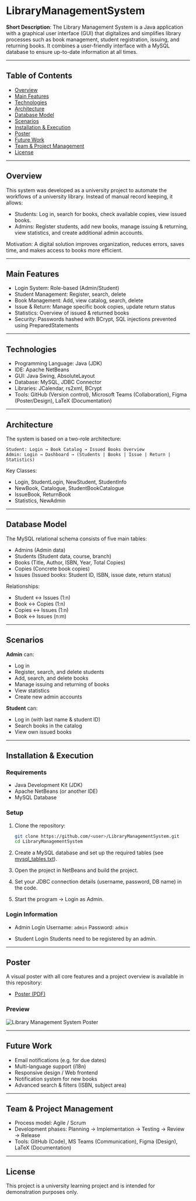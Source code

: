 # LibraryManagementSystem

**Short Description**: The Library Management System is a Java application with a graphical user interface (GUI) that digitalizes and simplifies library processes such as book management, student registration, issuing, and returning books. It combines a user-friendly interface with a MySQL database to ensure up-to-date information at all times.

---

## Table of Contents

* [Overview](#overview)
* [Main Features](#main-features)
* [Technologies](#technologies)
* [Architecture](#architecture)
* [Database Model](#database-model)
* [Scenarios](#scenarios)
* [Installation & Execution](#installation--execution)
* [Poster](#poster)
* [Future Work](#future-work)
* [Team & Project Management](#team--project-management)
* [License](#license)

---

## Overview

This system was developed as a university project to automate the workflows of a university library. Instead of manual record keeping, it allows:

* Students: Log in, search for books, check available copies, view issued books.
* Admins: Register students, add new books, manage issuing & returning, view statistics, and create additional admin accounts.

Motivation: A digital solution improves organization, reduces errors, saves time, and makes access to books more efficient.

---

## Main Features

* Login System: Role-based (Admin/Student)
* Student Management: Register, search, delete
* Book Management: Add, view catalog, search, delete
* Issue & Return: Manage specific book copies, update return status
* Statistics: Overview of issued & returned books
* Security: Passwords hashed with BCrypt, SQL injections prevented using PreparedStatements

---

## Technologies

* Programming Language: Java (JDK)
* IDE: Apache NetBeans
* GUI: Java Swing, AbsoluteLayout
* Database: MySQL, JDBC Connector
* Libraries: JCalendar, rs2xml, BCrypt
* Tools: GitHub (Version control), Microsoft Teams (Collaboration), Figma (Poster/Design), LaTeX (Documentation)

---

## Architecture

The system is based on a two-role architecture:

```
Student: Login → Book Catalog → Issued Books Overview
Admin: Login → Dashboard → (Students | Books | Issue | Return | Statistics)
```

Key Classes:

* Login, StudentLogin, NewStudent, StudentInfo
* NewBook, Catalogue, StudentBookCatalogue
* IssueBook, ReturnBook
* Statistics, NewAdmin

---

## Database Model

The MySQL relational schema consists of five main tables:

* Admins (Admin data)
* Students (Student data, course, branch)
* Books (Title, Author, ISBN, Year, Total Copies)
* Copies (Concrete book copies)
* Issues (Issued books: Student ID, ISBN, issue date, return status)

Relationships:

* Student ↔ Issues (1\:n)
* Book ↔ Copies (1\:n)
* Copies ↔ Issues (1\:n)
* Book ↔ Issues (n\:m)

---

## Scenarios

**Admin** can:

* Log in
* Register, search, and delete students
* Add, search, and delete books
* Manage issuing and returning of books
* View statistics
* Create new admin accounts

**Student** can:

* Log in (with last name & student ID)
* Search books in the catalog
* View own issued books

---

## Installation & Execution

### Requirements

* Java Development Kit (JDK)
* Apache NetBeans (or another IDE)
* MySQL Database

### Setup

1. Clone the repository:

   ```bash
   git clone https://github.com/<user>/LibraryManagementSystem.git
   cd LibraryManagementSystem
   ```
2. Create a MySQL database and set up the required tables (see [mysql\_tables.txt](LibraryManagementSystem/University-java-project/docs/mysql_tables.txt)).
3. Open the project in NetBeans and build the project.
4. Set your JDBC connection details (username, password, DB name) in the code.
5. Start the program → Login as Admin.

### Login Information

* Admin Login
  Username: `admin`
  Password: `admin`

* Student Login
  Students need to be registered by an admin.

---

## Poster

A visual poster with all core features and a project overview is available in this repository:

* [Poster (PDF)](LibraryManagementSystem/University-java-project/docs/Poster.pdf)

### Preview

![Library Management System Poster](LibraryManagementSystem/University-java-project/docs/Poster.png)

---

## Future Work

* Email notifications (e.g. for due dates)
* Multi-language support (i18n)
* Responsive design / Web frontend
* Notification system for new books
* Advanced search & filters (ISBN, subject area)

---

## Team & Project Management

* Process model: Agile / Scrum
* Development phases: Planning → Implementation → Testing → Review → Release
* Tools: GitHub (Code), MS Teams (Communication), Figma (Design), LaTeX (Documentation)

---

## License

This project is a university learning project and is intended for demonstration purposes only.
